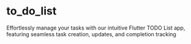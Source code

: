 # to_do_list
Effortlessly manage your tasks with our intuitive Flutter TODO List app, featuring seamless task creation, updates, and completion tracking
